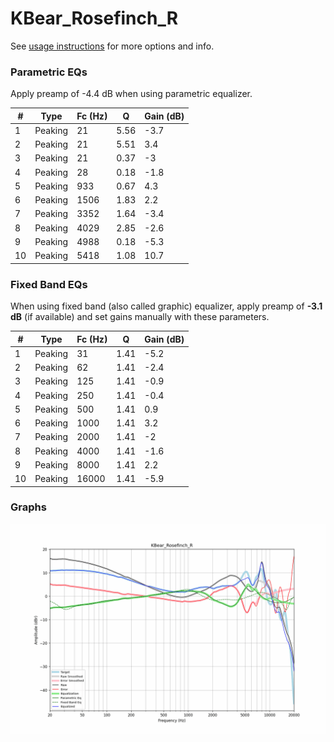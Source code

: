 # KBear_Rosefinch_R
See [usage instructions](https://github.com/jaakkopasanen/AutoEq#usage) for more options and info.

### Parametric EQs
Apply preamp of -4.4 dB when using parametric equalizer.

|   # | Type    |   Fc (Hz) |    Q |   Gain (dB) |
|-----|---------|-----------|------|-------------|
|   1 | Peaking |        21 | 5.56 |        -3.7 |
|   2 | Peaking |        21 | 5.51 |         3.4 |
|   3 | Peaking |        21 | 0.37 |        -3   |
|   4 | Peaking |        28 | 0.18 |        -1.8 |
|   5 | Peaking |       933 | 0.67 |         4.3 |
|   6 | Peaking |      1506 | 1.83 |         2.2 |
|   7 | Peaking |      3352 | 1.64 |        -3.4 |
|   8 | Peaking |      4029 | 2.85 |        -2.6 |
|   9 | Peaking |      4988 | 0.18 |        -5.3 |
|  10 | Peaking |      5418 | 1.08 |        10.7 |

### Fixed Band EQs
When using fixed band (also called graphic) equalizer, apply preamp of **-3.1 dB** (if available) and set gains manually with these parameters.

|   # | Type    |   Fc (Hz) |    Q |   Gain (dB) |
|-----|---------|-----------|------|-------------|
|   1 | Peaking |        31 | 1.41 |        -5.2 |
|   2 | Peaking |        62 | 1.41 |        -2.4 |
|   3 | Peaking |       125 | 1.41 |        -0.9 |
|   4 | Peaking |       250 | 1.41 |        -0.4 |
|   5 | Peaking |       500 | 1.41 |         0.9 |
|   6 | Peaking |      1000 | 1.41 |         3.2 |
|   7 | Peaking |      2000 | 1.41 |        -2   |
|   8 | Peaking |      4000 | 1.41 |        -1.6 |
|   9 | Peaking |      8000 | 1.41 |         2.2 |
|  10 | Peaking |     16000 | 1.41 |        -5.9 |

### Graphs
![](./KBear_Rosefinch_R.png)

